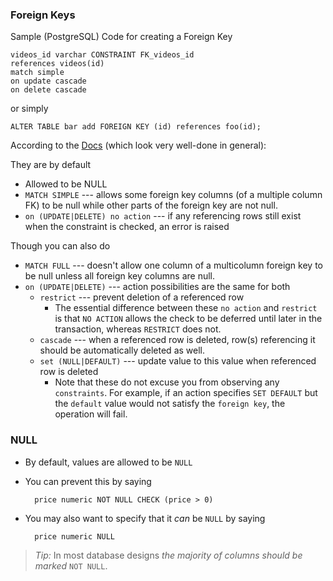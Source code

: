 ### Foreign Keys

Sample (PostgreSQL) Code for creating a Foreign Key

    videos_id varchar CONSTRAINT FK_videos_id
    references videos(id)
    match simple
    on update cascade
    on delete cascade

or simply

    ALTER TABLE bar add FOREIGN KEY (id) references foo(id);

According to the [Docs](http://www.postgresql.org/docs/8.3/static/ddl-constraints.html#DDL-CONSTRAINTS-FK)
(which look very well-done in general):

They are by default

* Allowed to be NULL
* `MATCH SIMPLE` --- allows some foreign key columns (of a multiple 
    column FK) to be null while other parts of the foreign key are
    not null. 
* `on (UPDATE|DELETE) no action` ---  if any referencing rows still
    exist when the constraint is checked, an error is raised

Though you can also do

* `MATCH FULL` --- doesn't allow one column of a multicolumn foreign key to be 
  null unless all foreign key columns are null.
* `on (UPDATE|DELETE)` --- action possibilities are the same for both
    * `restrict` --- prevent deletion of a referenced row
        * The essential difference between these `no action` and `restrict`
          is that `NO ACTION` allows the check to be deferred until later
          in the transaction, whereas `RESTRICT` does not.
    * `cascade` --- when a referenced row is deleted, row(s)
      referencing it should be automatically deleted as well.
    * `set (NULL|DEFAULT)` --- update value to this value when referenced
      row is deleted
        * Note that these do not excuse you from observing any
          `constraints`. For example, if an action specifies `SET DEFAULT`
          but the `default` value would not satisfy the `foreign key`,
          the operation will fail.

### NULL

* By default, values are allowed to be `NULL`
* You can prevent this by saying

        price numeric NOT NULL CHECK (price > 0)

* You may also want to specify that it *can* be `NULL` by saying

        price numeric NULL


> *Tip:* In most database designs *the majority of columns should
> be marked* `NOT NULL`.
